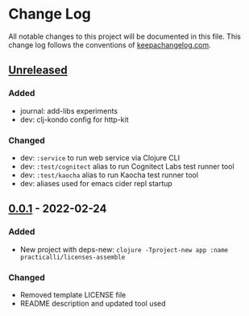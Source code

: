 # Change Log
All notable changes to this project will be documented in this file. This change log follows the conventions of [keepachangelog.com](http://keepachangelog.com/).

## [Unreleased]
### Added
- journal: add-libs experiments
- dev: clj-kondo config for http-kit

### Changed
- dev: `:service` to run web service via Clojure CLI
- dev: `:test/cognitect` alias to run Cognitect Labs test runner tool
- dev: `:test/kaocha` alias to run Kaocha test runner tool
- dev: aliases used for emacs cider repl startup


## [0.0.1] - 2022-02-24
### Added
- New project with deps-new: `clojure -Tproject-new app :name practicalli/licenses-assemble`
### Changed
- Removed template LICENSE file
- README description and updated tool used

[Unreleased]: https://github.com/practicalli/licenses-assemble/compare/0.0.1...HEAD
[0.0.1]: https://github.com/practicalli/licenses-assemble/compare/0.0.0...0.0.1
